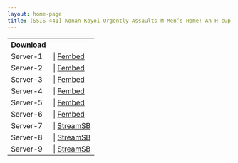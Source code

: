 ```yaml
---
layout: home-page
title: (SSIS-441] Konan Koyoi Urgently Assaults M-Men’s Home! An H-cup girl with no brakes
---
```


<table><tbody>
<tr>
<th>Download</th>
</tr>
<tr>
<td>Server-1</td>
<td>| <a href="https://watchjavnow.xyz/f/2lqmxs2mq71wqm1" target="_blank">Fembed</a></td>
</tr>
<tr>
<td>Server-2</td>
<td>| <a href="https://smartshare.tv/f/l0p8dsn8z2pr8me" target="_blank">Fembed</a></td>
</tr>
<tr>
<td>Server-3</td>
<td>| <a href="https://javhdfree.icu/f/48ezpfzqel7d-10" target="_blank">Fembed</a></td>
</tr>
<tr>
<td>Server-4</td>
<td>| <a href="https://mycloudzz.com/f/8302ru84wpl2k2x" target="_blank">Fembed</a></td>
</tr>
<tr>
<td>Server-5</td>
<td>| <a href="https://mycloudzz.com/f/enlxpt-mq8k6gxk" target="_blank">Fembed</a></td>
</tr>
<tr>
<td>Server-6</td>
<td>| <a href="https://cloudrls.com/f/e7kl0h-mqqw-kqp" target="_blank">Fembed</a></td>
</tr>
<tr>
<td>Server-7</td>
<td>| <a href="https://javside.com/d/nrncipelu3cc.html" target="_blank">StreamSB</a></td>
</tr>
<tr>
<td>Server-8</td>
<td>| <a href="https://sbthe.com/d/bll3zgk45m7g.html" target="_blank">StreamSB</a></td>
</tr>
<tr>
<td>Server-9</td>
<td>| <a href="https://streamsb.net/d/q0kubmshgf2n.html" target="_blank">StreamSB</a></td>
</tr>
</tbody></table>
